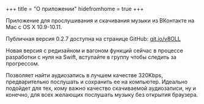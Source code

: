 +++
title = "О приложении"
hidefromhome = true
+++

Приложение для прослушивания и скачивания музыки из ВКонтакте на Mac с OS X 10.9-10.11.

Публичная версия 0.2.7 доступна на странице GitHub: [git.io/v8OLL](https://git.io/v8OLL)

Новая версия с редизайном и вагоном функций сейчас в процессе разработки с нуля на Swift, вступайте в группу чтобы следить за прогрессом.

Позволяет найти аудиозапись в лучшем качестве 320Kbps, предварительно послушать и сохранить ее на компьютер. Идеально подойдет для тех, кому важно качество скачиваемой аудиозаписи, ну и конечно, для всех желающих послушать музыку без открытия браузера.